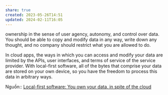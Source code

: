 ```yaml
---
share: true
created: 2023-05-26T14:51
updated: 2024-02-11T16:05
---
```

ownership in the sense of user agency, autonomy, and control over data. You should be able to copy and modify data in any way, write down any thought, and no company should restrict what you are allowed to do.

In cloud apps, the ways in which you can access and modify your data are limited by the APIs, user interfaces, and terms of service of the service provider. With local-first software, all of the bytes that comprise your data are stored on your own device, so you have the freedom to process this data in arbitrary ways.

Nguồn:: [Local-first software: You own your data, in spite of the cloud](https://www.inkandswitch.com/local-first/)
